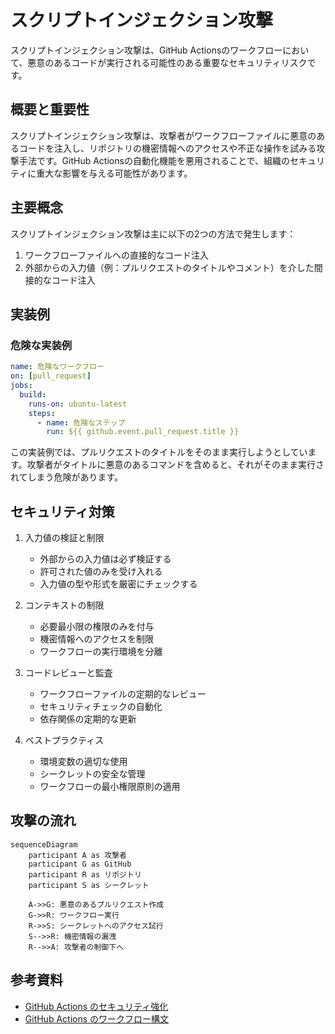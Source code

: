 # スクリプトインジェクション攻撃

スクリプトインジェクション攻撃は、GitHub Actionsのワークフローにおいて、悪意のあるコードが実行される可能性のある重要なセキュリティリスクです。

## 概要と重要性

スクリプトインジェクション攻撃は、攻撃者がワークフローファイルに悪意のあるコードを注入し、リポジトリの機密情報へのアクセスや不正な操作を試みる攻撃手法です。GitHub Actionsの自動化機能を悪用されることで、組織のセキュリティに重大な影響を与える可能性があります。

## 主要概念

スクリプトインジェクション攻撃は主に以下の2つの方法で発生します：
1. ワークフローファイルへの直接的なコード注入
2. 外部からの入力値（例：プルリクエストのタイトルやコメント）を介した間接的なコード注入

## 実装例

### 危険な実装例
```yaml
name: 危険なワークフロー
on: [pull_request]
jobs:
  build:
    runs-on: ubuntu-latest
    steps:
      - name: 危険なステップ
        run: ${{ github.event.pull_request.title }}
```

この実装例では、プルリクエストのタイトルをそのまま実行しようとしています。攻撃者がタイトルに悪意のあるコマンドを含めると、それがそのまま実行されてしまう危険があります。

## セキュリティ対策

1. 入力値の検証と制限
   - 外部からの入力値は必ず検証する
   - 許可された値のみを受け入れる
   - 入力値の型や形式を厳密にチェックする

2. コンテキストの制限
   - 必要最小限の権限のみを付与
   - 機密情報へのアクセスを制限
   - ワークフローの実行環境を分離

3. コードレビューと監査
   - ワークフローファイルの定期的なレビュー
   - セキュリティチェックの自動化
   - 依存関係の定期的な更新

4. ベストプラクティス
   - 環境変数の適切な使用
   - シークレットの安全な管理
   - ワークフローの最小権限原則の適用

## 攻撃の流れ

```mermaid
sequenceDiagram
    participant A as 攻撃者
    participant G as GitHub
    participant R as リポジトリ
    participant S as シークレット

    A->>G: 悪意のあるプルリクエスト作成
    G->>R: ワークフロー実行
    R->>S: シークレットへのアクセス試行
    S-->>R: 機密情報の漏洩
    R-->>A: 攻撃者の制御下へ
```

## 参考資料

- [GitHub Actions のセキュリティ強化](https://docs.github.com/ja/actions/security-guides/security-hardening-for-github-actions)
- [GitHub Actions のワークフロー構文](https://docs.github.com/ja/actions/using-workflows/workflow-syntax-for-github-actions)
